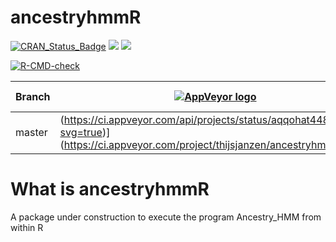 # ancestryhmmR

[![CRAN_Status_Badge](http://www.r-pkg.org/badges/version/ancestryhmmR)](https://cran.r-project.org/package=ancestryhmmR)
[![](http://cranlogs.r-pkg.org/badges/grand-total/ancestryhmmR)](https://cran.r-project.org/package=ancestryhmmR)
[![](http://cranlogs.r-pkg.org/badges/ancestryhmmR)](https://cran.r-project.org/package=ancestryhmmR)


[![R-CMD-check](https://github.com/thijsjanzen/ancestryhmmr/workflows/R-CMD-check/badge.svg)](https://github.com/thijsjanzen/ancestryhmmr/actions)

Branch|[![AppVeyor logo](pics/AppVeyor.png)](https://www.appveyor.com)|[![Codecov logo](pics/Codecov.png)](https://www.codecov.io)
---|---|---
master|(https://ci.appveyor.com/api/projects/status/aqqohat448ke8c08?svg=true)](https://ci.appveyor.com/project/thijsjanzen/ancestryhmmR)|[![codecov.io](https://codecov.io/gh/thijsjanzen/ancestryhmmR/branch/master/graph/badge.svg)](https://codecov.io/gh/thijsjanzen/ancestryhmmR)

# What is ancestryhmmR
A package under construction to execute the program Ancestry_HMM from within R
